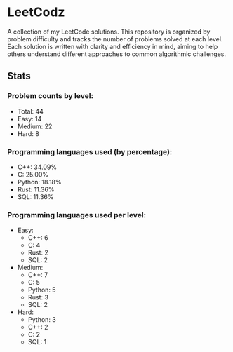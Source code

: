 # LeetCodz

A collection of my LeetCode solutions. This repository is organized by problem difficulty and tracks the number of problems solved at each level. Each solution is written with clarity and efficiency in mind, aiming to help others understand different approaches to common algorithmic challenges.

## Stats

### Problem counts by level:

- Total: 44
- Easy: 14
- Medium: 22
- Hard: 8

### Programming languages used (by percentage):

- C++: 34.09%
- C: 25.00%
- Python: 18.18%
- Rust: 11.36%
- SQL: 11.36%

### Programming languages used per level:

- Easy:
  - C++: 6
  - C: 4
  - Rust: 2
  - SQL: 2
- Medium:
  - C++: 7
  - C: 5
  - Python: 5
  - Rust: 3
  - SQL: 2
- Hard:
  - Python: 3
  - C++: 2
  - C: 2
  - SQL: 1
